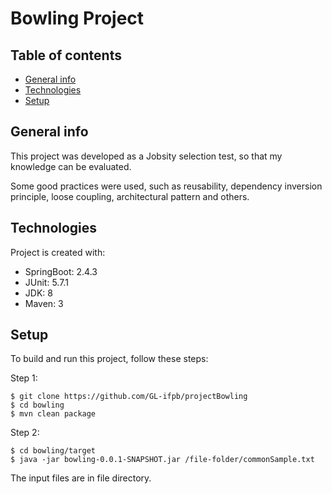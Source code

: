 # Bowling Project
## Table of contents
* [General info](#general-info)
* [Technologies](#technologies)
* [Setup](#setup)

## General info
This project was developed as a Jobsity selection test, so that my knowledge can be evaluated.

Some good practices were used, such as reusability, dependency inversion principle, loose coupling, architectural pattern and others.
	
## Technologies
Project is created with:
* SpringBoot: 2.4.3
* JUnit: 5.7.1
* JDK: 8
* Maven: 3
	
## Setup
To build and run this project, follow these steps:

Step 1:
```
$ git clone https://github.com/GL-ifpb/projectBowling
$ cd bowling
$ mvn clean package
```

Step 2:
```
$ cd bowling/target
$ java -jar bowling-0.0.1-SNAPSHOT.jar /file-folder/commonSample.txt
```
The input files are in file directory.
